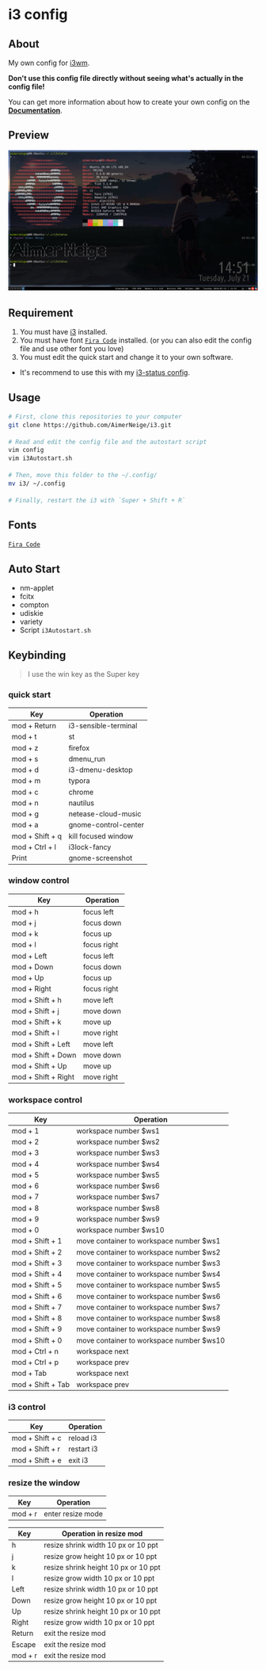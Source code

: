 # i3 config

## About

My own config for [i3wm](https://i3wm.org/).

**Don't use this config file directly without seeing what's actually in the config file!**

You can get more information about how to create your own config on the [**Documentation**](https://i3wm.org/docs/).

## Preview

![](preview.png)

## Requirement

1. You must have [i3](https://i3wm.org/) installed.
2. You must have font [`Fira Code`](https://github.com/tonsky/FiraCode) installed. (or you can also edit the config file and use other font you love)
3. You must edit the quick start and change it to your own software.

- It's recommend to use this with my [i3-status config](https://www.github.com/AimerNeige/i3status).

## Usage

```bash
# First, clone this repositories to your computer
git clone https://github.com/AimerNeige/i3.git

# Read and edit the config file and the autostart script
vim config
vim i3Autostart.sh

# Then, move this folder to the ~/.config/
mv i3/ ~/.config

# Finally, restart the i3 with `Super + Shift + R`
```

## Fonts

[`Fira Code`](https://github.com/tonsky/FiraCode)

## Auto Start

- nm-applet
- fcitx
- compton
- udiskie
- variety
- Script `i3Autostart.sh`

## Keybinding

> I use the win key as the Super key

### quick start

| Key             | Operation            |
| --------------- | -------------------- |
| mod + Return    | i3-sensible-terminal |
| mod + t         | st                   |
| mod + z         | firefox              |
| mod + s         | dmenu_run            |
| mod + d         | i3-dmenu-desktop     |
| mod + m         | typora               |
| mod + c         | chrome               |
| mod + n         | nautilus             |
| mod + g         | netease-cloud-music  |
| mod + a         | gnome-control-center |
| mod + Shift + q | kill focused window  |
| mod + Ctrl + l  | i3lock-fancy         |
| Print           | gnome-screenshot     |

### window control

| Key                 | Operation   |
| ------------------- | ----------- |
| mod + h             | focus left  |
| mod + j             | focus down  |
| mod + k             | focus up    |
| mod + l             | focus right |
| mod + Left          | focus left  |
| mod + Down          | focus down  |
| mod + Up            | focus up    |
| mod + Right         | focus right |
| mod + Shift + h     | move left   |
| mod + Shift + j     | move down   |
| mod + Shift + k     | move up     |
| mod + Shift + l     | move right  |
| mod + Shift + Left  | move left   |
| mod + Shift + Down  | move down   |
| mod + Shift + Up    | move up     |
| mod + Shift + Right | move right  |

### workspace control

| Key               | Operation                                |
| ----------------- | ---------------------------------------- |
| mod + 1           | workspace number $ws1                    |
| mod + 2           | workspace number $ws2                    |
| mod + 3           | workspace number $ws3                    |
| mod + 4           | workspace number $ws4                    |
| mod + 5           | workspace number $ws5                    |
| mod + 6           | workspace number $ws6                    |
| mod + 7           | workspace number $ws7                    |
| mod + 8           | workspace number $ws8                    |
| mod + 9           | workspace number $ws9                    |
| mod + 0           | workspace number $ws10                   |
| mod + Shift + 1   | move container to workspace number $ws1  |
| mod + Shift + 2   | move container to workspace number $ws2  |
| mod + Shift + 3   | move container to workspace number $ws3  |
| mod + Shift + 4   | move container to workspace number $ws4  |
| mod + Shift + 5   | move container to workspace number $ws5  |
| mod + Shift + 6   | move container to workspace number $ws6  |
| mod + Shift + 7   | move container to workspace number $ws7  |
| mod + Shift + 8   | move container to workspace number $ws8  |
| mod + Shift + 9   | move container to workspace number $ws9  |
| mod + Shift + 0   | move container to workspace number $ws10 |
| mod + Ctrl + n    | workspace next                           |
| mod + Ctrl + p    | workspace prev                           |
| mod + Tab         | workspace next                           |
| mod + Shift + Tab | workspace prev                           |

### i3 control

| Key             | Operation  |
| --------------- | ---------- |
| mod + Shift + c | reload i3  |
| mod + Shift + r | restart i3 |
| mod + Shift + e | exit i3    |

### resize the window

| Key     | Operation         |
| ------- | ----------------- |
| mod + r | enter resize mode |

| Key     | Operation in resize mod              |
| ------- | ------------------------------------ |
| h       | resize shrink width 10 px or 10 ppt  |
| j       | resize grow height 10 px or 10 ppt   |
| k       | resize shrink height 10 px or 10 ppt |
| l       | resize grow width 10 px or 10 ppt    |
| Left    | resize shrink width 10 px or 10 ppt  |
| Down    | resize grow height 10 px or 10 ppt   |
| Up      | resize shrink height 10 px or 10 ppt |
| Right   | resize grow width 10 px or 10 ppt    |
| Return  | exit the resize mod                  |
| Escape  | exit the resize mod                  |
| mod + r | exit the resize mod                  |


